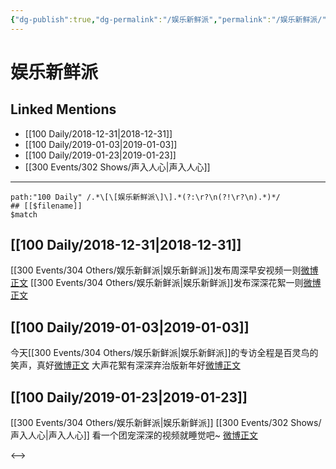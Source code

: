 ```yaml
---
{"dg-publish":true,"dg-permalink":"/娱乐新鲜派","permalink":"/娱乐新鲜派/"}
---
```


# 娱乐新鲜派

## Linked Mentions
- [[100 Daily/2018-12-31\|2018-12-31]]
- [[100 Daily/2019-01-03\|2019-01-03]]
- [[100 Daily/2019-01-23\|2019-01-23]]
- [[300 Events/302 Shows/声入人心\|声入人心]]


---

```expander
path:"100 Daily" /.*\[\[娱乐新鲜派\]\].*(?:\r?\n(?!\r?\n).*)*/
## [[$filename]]
$match
```
## [[100 Daily/2018-12-31\|2018-12-31]]
[[300 Events/304 Others/娱乐新鲜派\|娱乐新鲜派]]发布周深早安视频一则[微博正文](https://weibo.com/detail/4323247203762438)
[[300 Events/304 Others/娱乐新鲜派\|娱乐新鲜派]]发布深深花絮一则[微博正文](https://weibo.com/detail/4323432642924657)

## [[100 Daily/2019-01-03\|2019-01-03]]
今天[[300 Events/304 Others/娱乐新鲜派\|娱乐新鲜派]]的专访全程是百灵鸟的笑声，真好[微博正文](https://weibo.com/detail/4324424713233596)
大声花絮有深深弃治版新年好[微博正文](https://weibo.com/detail/4324318315778400)

## [[100 Daily/2019-01-23\|2019-01-23]]
[[300 Events/304 Others/娱乐新鲜派\|娱乐新鲜派]] [[300 Events/302 Shows/声入人心\|声入人心]]
看一个团宠深深的视频就睡觉吧~
[微博正文](https://weibo.com/detail/4331628102680482)

<-->